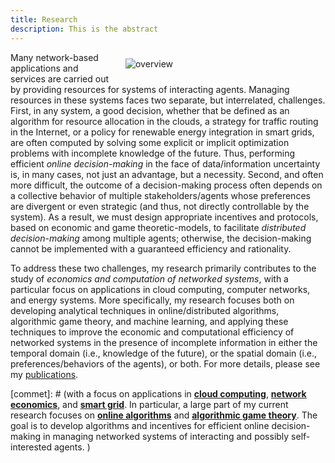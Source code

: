 ```yaml
---
title: Research
description: This is the abstract
---
```


<a id="research_overview"></a>

<img src="/img/overview.png" style="max-width:30%; min-width:300px; float: right; margin:10px 20px" alt="overview"/>


Many network-based applications and services are carried out by providing resources for systems of interacting  agents. Managing resources in these systems faces two separate, but interrelated, challenges. First, in any system, a good decision, whether that be defined as an algorithm for resource allocation in the clouds, a strategy for traffic routing in the Internet, or a policy for renewable energy integration in smart grids, are often computed by solving some explicit or implicit optimization problems with incomplete knowledge of the future. Thus,  performing efficient *online decision-making* in the face of data/information uncertainty is, in many cases, not just an advantage, but a necessity. Second, and often more difficult, the outcome of a decision-making process often depends on a collective behavior of multiple stakeholders/agents whose preferences are divergent or even strategic (and thus, not directly controllable by the system). As a result, we must design appropriate incentives and protocols, based on economic and game theoretic-models, to facilitate *distributed decision-making* among multiple agents; otherwise, the  decision-making cannot be implemented with a guaranteed efficiency and rationality. 


To address these two challenges, my research primarily contributes to the study of *economics and computation of networked systems*, with a particular focus on applications in cloud computing, computer networks, and energy systems.  More specifically, my research focuses both on developing analytical techniques in online/distributed algorithms, algorithmic game theory, and machine learning, and applying these techniques to improve the economic and computational efficiency of networked systems in the presence of incomplete information in either the temporal domain (i.e., knowledge of the future), or the spatial domain (i.e., preferences/behaviors of the agents), or both. For more details, please see my [publications](/publications). 



[commet]: # (with a focus on applications in [**cloud computing**](/research/#cloud_computing), [**network economics**](/research/#networking), and [**smart grid**](/research/#smart_grid). In particular, a large part of my current research focuses on [**online algorithms**](/research/#online_algorithms) and [**algorithmic game theory**](/research/#mechanism_design). The goal is to develop algorithms and incentives for efficient online decision-making in managing networked systems of interacting and possibly self-interested agents. ) 


[comment]: # (I believe that solutions to alleviate or resolve these research challenges provide insights into how to tackle many societal challenges such as computing efficiency, cyber security, energy sustainability, traffic congestion, and climate change, etc. e.g., random job arrivals in cloud computing or volatile renewable energy generation in energy systems. The design of economic incentives, termed as mechanism design, sits at the intersection of artificial intelligence and economics, and has led to transformative applications in various domains such as online advertising and on-demand service platforms. My research)

[comment]: # (For examples, how incentives influence the behavior of self-interested agents, and thus the peformance of online decisions? how online decisions influence the outcome of incentives if there exist zero knowledge of future information? )
